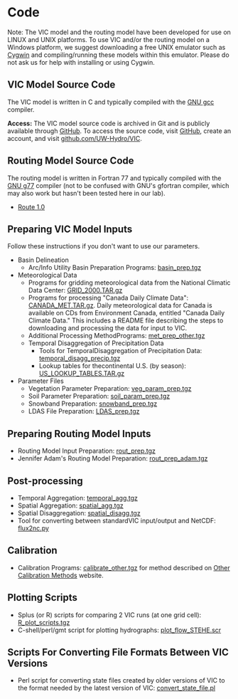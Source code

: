 # Code

Note: The VIC model and the routing model have been developed for use on LINUX and UNIX platforms. To use VIC and/or the routing model on a Windows platform, we suggest downloading a free UNIX emulator such as [Cygwin](http://www.cygwin.com) and compiling/running these models within this emulator. Please do not ask us for help with installing or using Cygwin.

## VIC Model Source Code

The VIC model is written in C and typically compiled with the [GNU gcc](http://gcc.gnu.org/) compiler.

**Access:** The VIC model source code is archived in Git and is publicly available through [GitHub](https://github.com). To access the source code, visit [GitHub](https://github.com), create an account, and visit [github.com/UW-Hydro/VIC](https://github.com/UW-Hydro/VIC).

## Routing Model Source Code

The routing model is written in Fortran 77 and typically compiled with the [GNU g77](https://gcc.gnu.org/fortran/) compiler (not to be confused with GNU's gfortran compiler, which may also work but hasn't been tested here in our lab).

*   [Route 1.0](ftp://ftp.hydro.washington.edu/pub/HYDRO/models/VIC/Source_Code/route_code_1.0.tgz)

## Preparing VIC Model Inputs

Follow these instructions if you don't want to use our parameters.

*   Basin Delineation
    *   Arc/Info Utility Basin Preparation Programs: [basin_prep.tgz](ftp://ftp.hydro.washington.edu/pub/HYDRO/models/VIC/Utility_Programs/basin_prep.tgz)
*   Meteorological Data
    *   Programs for gridding meteorological data from the National Climatic Data Center: [GRID_2000.TAR.gz](ftp://ftp.hydro.washington.edu/pub/HYDRO/models/VIC/Utility_Programs/GRID_2000.TAR.gz)
    *   Programs for processing "Canada Daily Climate Data": [CANADA_MET.TAR.gz](ftp://ftp.hydro.washington.edu/pub/HYDRO/models/VIC/Utility_Programs/CANADA_MET.TAR.gz). Daily meteorological data for Canada is available on CDs from Environment Canada, entitled "Canada Daily Climate Data." This includes a README file describing the steps to downloading and processing the data for input to VIC.
    *   Additional Processing MethodPrograms: [met_prep_other.tgz](ftp://ftp.hydro.washington.edu/pub/HYDRO/models/VIC/Utility_Programs/met_prep_other.tgz)
    *   Temporal Disaggregation of Precipitation Data
        *   Tools for TemporalDisaggregation of Precipitation Data: [temporal_disagg_precip.tgz](ftp://ftp.hydro.washington.edu/pub/HYDRO/models/VIC/Utility_Programs/temporal_disagg_precip.tgz)
        *   Lookup tables for thecontinental U.S. (by season): [US_LOOKUP_TABLES.TAR.gz](ftp://ftp.hydro.washington.edu/pub/HYDRO/models/VIC/Utility_Programs/US_LOOKUP_TABLES.TAR.gz)
*   Parameter Files
    *   Vegetation Parameter Preparation: [veg_param_prep.tgz](ftp://ftp.hydro.washington.edu/pub/HYDRO/models/VIC/Utility_Programs/veg_param_prep.tgz)
    *   Soil Parameter Preparation: [soil_param_prep.tgz](ftp://ftp.hydro.washington.edu/pub/HYDRO/models/VIC/Utility_Programs/soil_param_prep.tgz)
    *   Snowband Preparation: [snowband_prep.tgz](ftp://ftp.hydro.washington.edu/pub/HYDRO/models/VIC/Utility_Programs/snowband_prep.tgz)
    *   LDAS File Preparation: [LDAS_prep.tgz](ftp://ftp.hydro.washington.edu/pub/HYDRO/models/VIC/Utility_Programs/LDAS_prep.tgz)

## Preparing Routing Model Inputs

*   Routing Model Input Preparation: [rout_prep.tgz](ftp://ftp.hydro.washington.edu/pub/HYDRO/models/VIC/Utility_Programs/rout_prep.tgz)
*   Jennifer Adam's Routing Model Preparation: [rout_prep_adam.tgz](ftp://ftp.hydro.washington.edu/pub/HYDRO/models/VIC/Utility_Programs/rout_prep_adam.tgz)

## Post-processing

*   Temporal Aggregation: [temporal_agg.tgz](ftp://ftp.hydro.washington.edu/pub/HYDRO/models/VIC/Utility_Programs/temporal_agg.tgz)
*   Spatial Aggregation: [spatial_agg.tgz](ftp://ftp.hydro.washington.edu/pub/HYDRO/models/VIC/Utility_Programs/spatial_agg.tgz)
*   Spatial Disaggregation: [spatial_disagg.tgz](ftp://ftp.hydro.washington.edu/pub/HYDRO/models/VIC/Utility_Programs/spatial_disagg.tgz)
*   Tool for converting between standardVIC input/output and NetCDF: [flux2nc.py](ftp://ftp.hydro.washington.edu/pub/HYDRO/models/VIC/Utility_Programs/flux2nc.py)

## Calibration

*   Calibration Programs: [calibrate_other.tgz](ftp://ftp.hydro.washington.edu/pub/HYDRO/models/VIC/Utility_Programs/calibrate_other.tgz) for method described on [Other Calibration Methods](../Documentation/CalibrateMethodOther.md) website.

## Plotting Scripts

*   Splus (or R) scripts for comparing 2 VIC runs (at one grid cell): [R_plot_scripts.tgz](ftp://ftp.hydro.washington.edu/pub/HYDRO/models/VIC/Plotting_Scripts/R_plot_scripts.tgz)
*   C-shell/perl/gmt script for plotting hydrographs: [plot_flow_STEHE.scr](ftp://ftp.hydro.washington.edu/pub/HYDRO/models/VIC/Plotting_Scripts/plot_flow_STEHE.scr)

## Scripts For Converting File Formats Between VIC Versions

*   Perl script for converting state files created by older versions of VIC to the format needed by the latest version of VIC: [convert_state_file.pl](ftp://ftp.hydro.washington.edu/pub/HYDRO/models/VIC/Utility_Programs/convert_state_file.pl)
